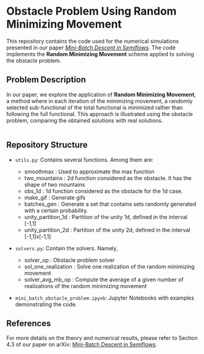 # Obstacle Problem Using Random Minimizing Movement

This repository contains the code used for the numerical simulations presented in our paper [*Mini-Batch Descent in Semiflows*](https://arxiv.org/abs/2407.07556). The code implements the **Random Minimizing Movement** scheme applied to solving the obstacle problem.

## Problem Description

In our paper, we explore the application of **Random Minimizing Movement**, a method where in each iteration of the minimizing movement, a randomly selected sub-functional of the total functional is minimized rather than following the full functional. This approach is illustrated using the obstacle problem, comparing the obtained solutions with real solutions.


<p align="center">
    <img src="https://github.com/Martinshs/mini-batch_obtacle_problem/blob/main/comparation_solutions.gif" alt="" /></a>
</p>



## Repository Structure

- `utils.py`: Contains several functions. Among them are:
  * smoothmax : Used to approximate the max function
  * two_mountains : 2d function considered as the obstacle. It has the shape of two mountains
  * obs_1d : 1d function considered as the obstacle for the 1d case.
  * make_gif :  Generate gifs
  * batches_gen : Generate a set that contains sets randomly generated with a certain probability. 
  * unity_partition_1d : Partition of the unity 1d, defined in the interval [-1,1]
  * unity_partition_2d : Partition of the unity 2d, defined in the interval [-1,1]x[-1,1]
              
  
- `solvers.py`: Contain the solvers. Namely,
  * solver_op :  Obstacle problem solver
  * sol_one_realization :  Solve one realization of the random minimizing movement
  * solver_avg_mb_op : Compute the average of a given number of realizations of the random minimizing movement
- `mini_batch_obstacle_problem.ipynb`: Jupyter Notebooks with examples demonstrating the code.

## References

For more details on the theory and numerical results, please refer to Section 4.3 of our paper on arXiv: [Mini-Batch Descent in Semiflows](https://arxiv.org/abs/2407.07556).
